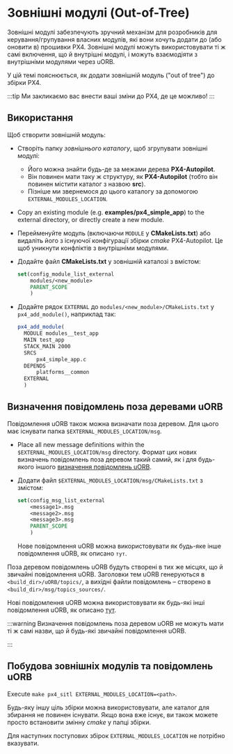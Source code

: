 # Зовнішні модулі (Out-of-Tree)

Зовнішні модулі забезпечують зручний механізм для розробників для керування/групування власних модулів, які вони хочуть додати до (або оновити в) прошивки PX4. Зовнішні модулі можуть використовувати ті ж самі включення, що й внутрішні модулі, і можуть взаємодіяти з внутрішніми модулями через uORB.

У цій темі пояснюється, як додати зовнішній модуль ("out of tree") до збірки PX4.

:::tip
Ми закликаємо вас внести ваші зміни до PX4, де це можливо!
:::

## Використання

Щоб створити зовнішній модуль:

- Створіть папку _зовнішнього каталогу_, щоб згрупувати зовнішні модулі:
  - Його можна знайти будь-де за межами дерева **PX4-Autopilot**.
  - Він повинен мати таку ж структуру, як **PX4-Autopilot** (тобто він повинен містити каталог з назвою **src**).
  - Пізніше ми звернемося до цього каталогу за допомогою `EXTERNAL_MODULES_LOCATION`.
- Copy an existing module (e.g. **examples/px4_simple_app**) to the external directory, or directly create a new module.
- Перейменуйте модуль (включаючи `MODULE` у **CMakeLists.txt**) або видаліть його з існуючої конфігурації збірки _cmake_ PX4-Autopilot. Це щоб уникнути конфліктів з внутрішніми модулями.
- Додайте файл **CMakeLists.txt** у зовнішній каталозі з вмістом:

  ```cmake
  set(config_module_list_external
      modules/<new_module>
      PARENT_SCOPE
      )
  ```

- Додайте рядок `EXTERNAL` до `modules/<new_module>/CMakeLists.txt` у `px4_add_module()`, наприклад так:

  ```cmake
  px4_add_module(
    MODULE modules__test_app
    MAIN test_app
    STACK_MAIN 2000
    SRCS
        px4_simple_app.c
    DEPENDS
        platforms__common
    EXTERNAL
    )
  ```

## Визначення повідомлень поза деревами uORB

Повідомлення uORB також можна визначати поза деревом. Для цього має існувати папка `$EXTERNAL_MODULES_LOCATION/msg`.

- Place all new message definitions within the `$EXTERNAL_MODULES_LOCATION/msg` directory. Формат цих нових визначень повідомлень поза деревом такий самий, як і для будь-якого іншого [визначення повідомлень uORB](../middleware/uorb.md#adding-a-new-topic).
- Додати файл `$EXTERNAL_MODULES_LOCATION/msg/CMakeLists.txt` з змістом:

  ```cmake
  set(config_msg_list_external
      <message1>.msg
      <message2>.msg
      <message3>.msg
      PARENT_SCOPE
      )
  ```

  Нове повідомлення uORB можна використовувати як будь-яке інше повідомлення uORB, як описано `тут`.

Поза деревом повідомлень uORB будуть створені в тих же місцях, що й звичайні повідомлення uORB. Заголовки тем uORB генеруються в `<build_dir>/uORB/topics/`, а вихідні файли повідомлень – створено в `<build_dir>/msg/topics_sources/`.

Нові повідомлення uORB можна використовувати як будь-які інші повідомлення uORB, як описано [тут](../middleware/uorb.md#adding-a-new-topic).

:::warning
Визначення повідомлень поза деревом uORB не можуть мати ті ж самі назви, що й будь-які звичайні повідомлення uORB.

:::

## Побудова зовнішніх модулів та повідомлень uORB

Execute `make px4_sitl EXTERNAL_MODULES_LOCATION=<path>`.

Будь-яку іншу ціль збірки можна використовувати, але каталог для збирання не повинен існувати. Якщо вона вже існує, ви також можете просто встановити змінну _cmake_ у папці збірки.

Для наступних поступових збірок `EXTERNAL_MODULES_LOCATION` не потрібно вказувати.
